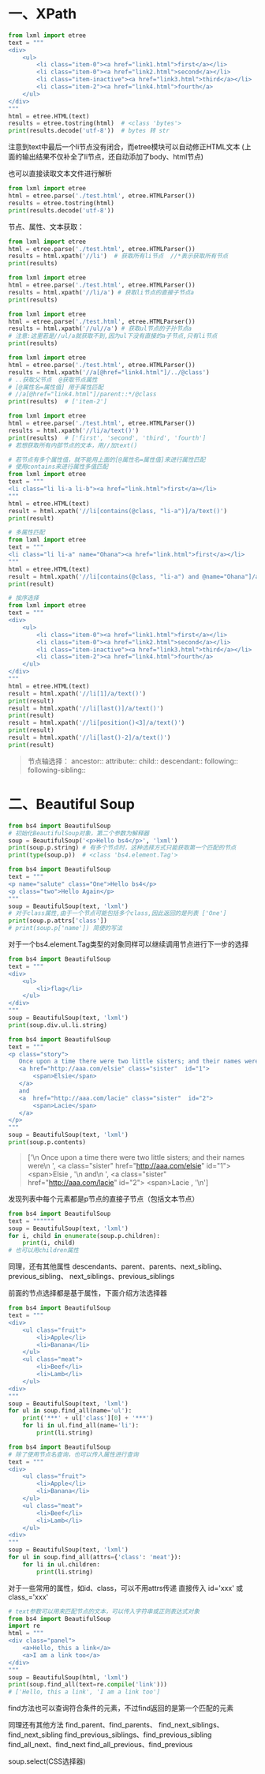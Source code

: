 # 一、XPath

```python
from lxml import etree
text = """
<div>
    <ul>
        <li class="item-0"><a href="link1.html">first</a></li>
        <li class="item-0"><a href="link2.html">second</a></li>
        <li class="item-inactive"><a href="link3.html">third</a></li>
        <li class="item-2"><a href="link4.html">fourth</a>
    </ul>
</div>
"""
html = etree.HTML(text)
results = etree.tostring(html)  # <class 'bytes'>
print(results.decode('utf-8'))  # bytes 转 str
```

注意到text中最后一个li节点没有闭合，而etree模块可以自动修正HTML文本
(上面的输出结果不仅补全了li节点，还自动添加了body、html节点)

也可以直接读取文本文件进行解析
```python
from lxml import etree
html = etree.parse('./test.html', etree.HTMLParser())
results = etree.tostring(html)
print(results.decode('utf-8'))
```

节点、属性、文本获取：

```python
from lxml import etree
html = etree.parse('./test.html', etree.HTMLParser())
results = html.xpath('//li')  # 获取所有li节点  //*表示获取所有节点
print(results)
```

```python
from lxml import etree
html = etree.parse('./test.html', etree.HTMLParser())
results = html.xpath('//li/a') # 获取li节点的直接子节点a
print(results)
```

```python
from lxml import etree
html = etree.parse('./test.html', etree.HTMLParser())
results = html.xpath('//ul//a') # 获取ul节点的子孙节点a
# 注意:这里若是//ul/a就获取不到,因为ul下没有直接的a子节点,只有li节点
print(results)
```

```python
from lxml import etree
html = etree.parse('./test.html', etree.HTMLParser())
results = html.xpath('//a[@href="link4.html"]/../@class')
# ..获取父节点  @获取节点属性 
# [@属性名=属性值] 用于属性匹配
# //a[@href="link4.html"]/parent::*/@class
print(results)  # ['item-2']
```

```py
from lxml import etree
html = etree.parse('./test.html', etree.HTMLParser())
results = html.xpath('//li/a/text()')
print(results)  # ['first', 'second', 'third', 'fourth']
# 若想获取所有内部节点的文本，用//加text()
```

```python
# 若节点有多个属性值，就不能用上面的[@属性名=属性值]来进行属性匹配
# 使用contains来进行属性多值匹配
from lxml import etree
text = """
<li class="li li-a li-b"><a href="link.html">first</a></li>
"""
html = etree.HTML(text)
result = html.xpath('//li[contains(@class, "li-a")]/a/text()')
print(result)
```

```python
# 多属性匹配
from lxml import etree
text = """
<li class="li li-a" name="Ohana"><a href="link.html">first</a></li>
"""
html = etree.HTML(text)
result = html.xpath('//li[contains(@class, "li-a") and @name="Ohana"]/a/text()')
print(result)
```

```python
# 按序选择
from lxml import etree
text = """
<div>
    <ul>
        <li class="item-0"><a href="link1.html">first</a></li>
        <li class="item-0"><a href="link2.html">second</a></li>
        <li class="item-inactive"><a href="link3.html">third</a></li>
        <li class="item-2"><a href="link4.html">fourth</a>
    </ul>
</div>
"""
html = etree.HTML(text)
result = html.xpath('//li[1]/a/text()')
print(result)
result = html.xpath('//li[last()]/a/text()')
print(result)
result = html.xpath('//li[position()<3]/a/text()')
print(result)
result = html.xpath('//li[last()-2]/a/text()')
print(result)
```

> 节点轴选择：
> ancestor::
> attribute::
> child::
> descendant::
> following::
> following-sibling::

# 二、Beautiful Soup

```python
from bs4 import BeautifulSoup
# 初始化BeautifulSoup对象，第二个参数为解释器
soup = BeautifulSoup('<p>Hello bs4</p>', 'lxml')
print(soup.p.string) # 有多个节点时，这种选择方式只能获取第一个匹配的节点
print(type(soup.p))  # <class 'bs4.element.Tag'>
```

```python
from bs4 import BeautifulSoup
text = """
<p name="salute" class="One">Hello bs4</p>
<p class="two">Hello Again</p>
"""
soup = BeautifulSoup(text, 'lxml')
# 对于class属性,由于一个节点可能包括多个class,因此返回的是列表 ['One']
print(soup.p.attrs['class'])
# print(soup.p['name']) 简便的写法
```

对于一个bs4.element.Tag类型的对象同样可以继续调用节点进行下一步的选择

```python
from bs4 import BeautifulSoup
text = """
<div>
    <ul>
        <li>flag</li>
    </ul>
</div>
"""
soup = BeautifulSoup(text, 'lxml')
print(soup.div.ul.li.string)
```

```python
from bs4 import BeautifulSoup
text = """
<p class="story">
   Once upon a time there were two little sisters; and their names were
   <a href="http://aaa.com/elsie" class="sister"  id="1">
       <span>Elsie</span>
   </a>
   and
   <a  href="http://aaa.com/lacie" class="sister"  id="2">
       <span>Lacie</span>
   </a>
</p>
"""
soup = BeautifulSoup(text, 'lxml')
print(soup.p.contents)
```

> ['\n   Once upon a time there were two little sisters; and their names were\n   ', 
> \<a class="sister" href="http://aaa.com/elsie" id="1">
> \<span>Elsie</span>
> </a>, '\n   and\n   ', \<a class="sister" href="http://aaa.com/lacie" id="2">
> \<span>Lacie</span>
> </a>, '\n']

发现列表中每个元素都是p节点的直接子节点（包括文本节点）

```python
from bs4 import BeautifulSoup
text = """"""
soup = BeautifulSoup(text, 'lxml')
for i, child in enumerate(soup.p.children):
    print(i, child)
# 也可以用children属性
```

同理，还有其他属性
descendants、parent、parents、next_sibling、previous_sibling、
next_siblings、previous_siblings

前面的节点选择都是基于属性，下面介绍方法选择器

```python
from bs4 import BeautifulSoup
text = """
<div>
    <ul class="fruit">
        <li>Apple</li>
        <li>Banana</li>
    </ul>
    <ul class="meat">
        <li>Beef</li>
        <li>Lamb</li>
    </ul>
<div>
"""
soup = BeautifulSoup(text, 'lxml')
for ul in soup.find_all(name='ul'):
    print('***' + ul['class'][0] + '***')
    for li in ul.find_all(name='li'):
        print(li.string)
```

```python
from bs4 import BeautifulSoup
# 除了使用节点名查询，也可以传入属性进行查询
text = """
<div>
    <ul class="fruit">
        <li>Apple</li>
        <li>Banana</li>
    </ul>
    <ul class="meat">
        <li>Beef</li>
        <li>Lamb</li>
    </ul>
<div>
"""
soup = BeautifulSoup(text, 'lxml')
for ul in soup.find_all(attrs={'class': 'meat'}):
    for li in ul.children:
        print(li.string)
```

对于一些常用的属性，如id、class，可以不用attrs传递
直接传入            id='xxx'       或     class_='xxx'

```python
# text参数可以用来匹配节点的文本，可以传入字符串或正则表达式对象
from bs4 import BeautifulSoup
import re
html = """
<div class="panel">
    <a>Hello, this a link</a>
    <a>I am a link too</a>
</div>
"""
soup = BeautifulSoup(html, 'lxml')
print(soup.find_all(text=re.compile('link')))
# ['Hello, this a link', 'I am a link too']
```

find方法也可以查询符合条件的元素，不过find返回的是第一个匹配的元素

同理还有其他方法
find_parent、find_parents、
find_next_siblings、find_next_sibling
find_previous_siblings、find_previous_sibling
find_all_next、find_next
find_all_previous、find_previous

soup.select(CSS选择器)
